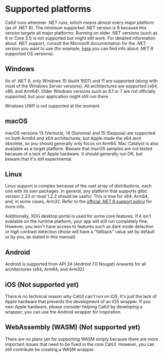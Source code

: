 # Supported platforms

CatUI runs wherever .NET runs, which means almost every major platform (as of .NET 8). The minimum supported .NET 
version is 8 because this version targets all major platforms. Running on older .NET versions (such as 6 or Core 3.1) 
is not supported but might still work. For detailed information about .NET support, consult the Microsoft documentation 
for the .NET version you want to use (for example, 
[here](https://github.com/dotnet/core/blob/main/release-notes/8.0/supported-os.md) you can find info about .NET 8 
supported OS versions).

## Windows

As of .NET 8, only Windows 10 (build 1607) and 11 are supported (along with most of the Windows Server versions). 
All architectures are supported (x64, x86, and Arm64). Older Windows versions such as 8.1 or 7 are not officially 
supported, but your application might still run there.

Windows UWP is not supported at the moment.

## macOS

macOS versions 13 (Ventura), 14 (Sonoma) and 15 (Sequoia) are supported on both Arm64 and x64 architectures, but 
Apple made the x64 arch obsolete, so you should generally only focus on Arm64. Mac Catalyst is also available as a 
target platform. Beware that macOS samples are not tested because of a lack of Apple hardware. It should generally 
run OK, but beware that it's still experimental.

## Linux

Linux support is complex because of the vast array of distributions, each one with its own packages. In general, 
any platform that supports glibc version 2.23 or musl 1.2.2 should be useful. This is true for x64, Arm64, and, 
in some cases, Arm32. Refer to the 
[official .NET 8 support policy](https://github.com/dotnet/core/blob/main/release-notes/8.0/supported-os.md) 
for more info.

Additionally, XDG desktop portal is used for some core features. If it isn't available on the runtime platform, 
your app will still run completely fine. However, you won't have access to features such as dark mode detection or 
high contrast detection (those will have a "fallback" value set by default or by you, as stated in this manual).

## Android

Android is supported from API 24 (Android 7.0 Nougat) onwards for all architectures (x64, Arm64, and Arm32).

## iOS (Not supported yet)

There is no technical reason why CatUI can't run on iOS; it's just the lack of Apple hardware that prevents the 
development of an iOS wrapper. If you own Apple hardware, please consider helping CatUI by developing a wrapper; 
you can use the Android wrapper for inspiration.

## WebAssembly (WASM) (Not supported yet)

There are no plans yet for supporting WASM simply because there are more important issues that need to be fixed 
in the core CatUI. However, you can still contribute be creating a WASM wrapper.
